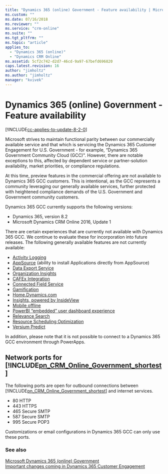 ```yaml
---
title: "Dynamics 365 (online) Government - Feature availability | MicrosoftDocs"
ms.custom: ""
ms.date: 07/16/2018
ms.reviewer: ""
ms.service: "crm-online"
ms.suite: ""
ms.tgt_pltfrm: ""
ms.topic: "article"
applies_to: 
  - "Dynamics 365 (online)"
  - "Dynamics CRM Online"
ms.assetid: 5cf2c742-d2d7-46cd-9a97-67befd696820
caps.latest.revision: 16
author: "jimholtz"
ms.author: "jimholtz"
manager: "kvivek"
---
```

# Dynamics 365 (online) Government - Feature availability

[!INCLUDE[cc-applies-to-update-8-2-0](../../includes/cc_applies_to_update_8_2_0.md)]

Microsoft strives to maintain functional parity between our commercially available service and that which is servicing the Dynamics 365 Customer Engagement for U.S. Government - for example, “Dynamics 365 Government Community Cloud (GCC)". However, there are notable exceptions to this, affected by dependent service or partner-solution availability, market priorities, or compliance regulations.

At this time, preview features in the commercial offering are not available to Dynamics 365 GCC customers. This is intentional, as the GCC represents a community leveraging our generally available services, further protected with heightened compliance demands of the U.S. Government and Government community customers.

Dynamics 365 GCC currently supports the following versions:

- Dynamics 365, version 8.2
- Microsoft Dynamics CRM Online 2016, Update 1

There are certain experiences that are currently not available with Dynamics 365 GCC.  We continue to evaluate these for incorporation into future releases. The following generally available features are not currently available:

- [Activity Logging](https://docs.microsoft.com/dynamics365/customer-engagement/admin/enable-use-comprehensive-auditing)
- [AppSource](https://appsource.microsoft.com/?product=dynamics-365-business-central%3Bdynamics-365-for-customer-services%3Bdynamics-365-for-field-services%3Bdynamics-365-for-finance-and-operations%3Bdynamics-365-for-project-service-automation%3Bdynamics-365-for-sales) (ability to install Applications directly from AppSource)
- [Data Export Service](https://appsource.microsoft.com/en-us/product/dynamics-365/mscrm.44f192ec-e387-436c-886c-879923d8a448)
- [Organization Insights](https://appsource.microsoft.com/product/dynamics-365/mscrm.04931187-431c-415d-8777-f7f482ba8095)
- [CAFEx Integration](https://appsource.microsoft.com/product/dynamics-365/cafexliveassistfor365.27ac7522-68b2-44a2-9f36-da66a47e2b19)
- [Connected Field Service](https://msdn.microsoft.com/library/mt744253.aspx)
- [Gamification](https://docs.microsoft.com/dynamics365/customer-engagement/gamification/manage-gamification-in-dynamics-365-online)
- [Home.Dynamics.com](http://home.dynamics.com/)
- [Insights, powered by InsideView](https://appsource.microsoft.com/en-us/product/dynamics-365/insideviewinc.b5386882-4312-4d69-879a-23081897c012)
- [Mobile offline](https://docs.microsoft.com/dynamics365/customer-engagement/mobile-app/configure-mobile-offline-synchronization-dynamics-365-phones-tablets)
- [PowerBI “embedded” user dashboard experience](https://docs.microsoft.com/power-bi/service-connect-to-microsoft-dynamics-crm)
- [Relevance Search](https://docs.microsoft.com/dynamics365/customer-engagement/basics/relevance-search-results)
- [Resource Scheduling Optimization](https://docs.microsoft.com/dynamics365/customer-engagement/common-scheduler/resource-scheduling-optimization)
- [Versium Predict](https://docs.microsoft.com/dynamics365/customer-engagement/versium-predict/versium-predict)

In addition, please note that it is not possible to connect to a Dynamics 365 GCC environment through PowerApps.  

<a name="BKMK_NetworkPorts"></a>   

## Network ports for [!INCLUDE[pn_CRM_Online_Government_shortest](../../includes/pn-crm-online-government-shortest.md)]  
 The following ports are open for outbound connections between [!INCLUDE[pn_CRM_Online_Government_shortest](../../includes/pn-crm-online-government-shortest.md)] and internet services.  

- 80 HTTP  
- 443 HTTPS  
- 465 Secure SMTP  
- 587 Secure SMTP
- 995 Secure POP3  

Customizations or email configurations in Dynamics 365 GCC can only use these ports.

### See also  
 [Microsoft Dynamics 365 (online) Government](microsoft-dynamics-365-government.md)   
 [Important changes coming in Dynamics 365 Customer Engagement](https://docs.microsoft.com/dynamics365/get-started/whats-new/customer-engagement/important-changes-coming)
